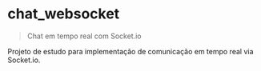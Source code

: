 # chat_websocket
> Chat em tempo real com Socket.io

Projeto de estudo para implementação de comunicação em tempo real via Socket.io.
